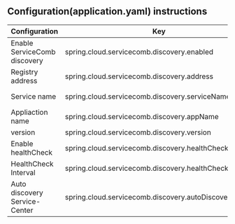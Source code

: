 ## Configuration(application.yaml) instructions

| Configuration                 | Key                                                    | Default Value                                                |
| ----------------------------- | ------------------------------------------------------ | ------------------------------------------------------------ |
| Enable ServiceComb discovery  | spring.cloud.servicecomb.discovery.enabled             | true                                                         |
| Registry address              | spring.cloud.servicecomb.discovery.address             |                                                              |
| Service name                  | spring.cloud.servicecomb.discovery.serviceName         | use spring.application.name if no spring.cloud.servicecomb.serviceName |
| Appliaction name              | spring.cloud.servicecomb.discovery.appName             | default                                                      |
| version                       | spring.cloud.servicecomb.discovery.version             |  [0.0.0+](sc_configuration_version.md)                       |
| Enable healthCheck            | spring.cloud.servicecomb.discovery.healthCheck         | true                                                         |
| HealthCheck Interval          | spring.cloud.servicecomb.discovery.healthCheckInterval | 10s                                                          |
| Auto discovery Service-Center | spring.cloud.servicecomb.discovery.autoDiscovery       | false                                                        |